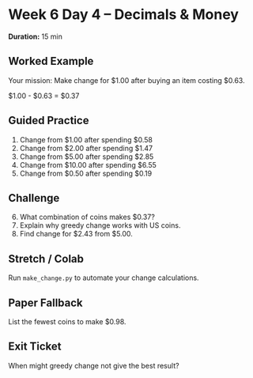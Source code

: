 # Week 6 Day 4 – Decimals & Money

**Duration:** 15 min

## Worked Example
Your mission: Make change for $1.00 after buying an item costing $0.63.

$1.00 - $0.63 = $0.37

## Guided Practice
1. Change from $1.00 after spending $0.58
2. Change from $2.00 after spending $1.47
3. Change from $5.00 after spending $2.85
4. Change from $10.00 after spending $6.55
5. Change from $0.50 after spending $0.19

## Challenge
6. What combination of coins makes $0.37?
7. Explain why greedy change works with US coins.
8. Find change for $2.43 from $5.00.

## Stretch / Colab
Run `make_change.py` to automate your change calculations.

## Paper Fallback
List the fewest coins to make $0.98.

## Exit Ticket
When might greedy change not give the best result?
